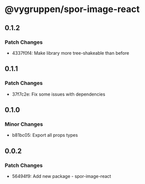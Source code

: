 # @vygruppen/spor-image-react

## 0.1.2

### Patch Changes

- 4337f0f4: Make library more tree-shakeable than before

## 0.1.1

### Patch Changes

- 37f7c2e: Fix some issues with dependencies

## 0.1.0

### Minor Changes

- b81bc05: Export all props types

## 0.0.2

### Patch Changes

- 56494f9: Add new package - spor-image-react
